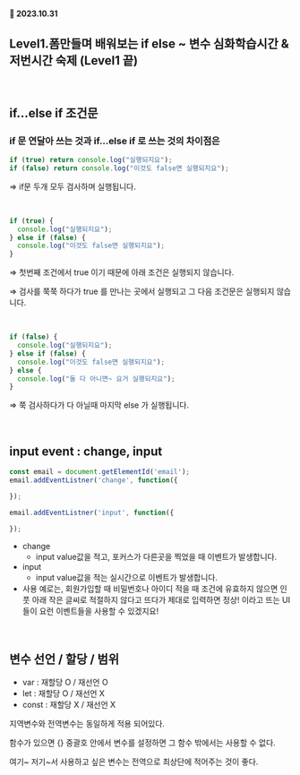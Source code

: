 #### 📅 2023.10.31

## Level1.폼만들며 배워보는 if else ~ 변수 심화학습시간 & 저번시간 숙제 (Level1 끝)

<br>

## if…else if 조건문

### if 문 연달아 쓰는 것과 if…else if 로 쓰는 것의 차이점은

```jsx
if (true) return console.log("실행되지요");
if (false) return console.log("이것도 false면 실행되지요");
```

⇒ if문 두개 모두 검사하며 실행됩니다.

<br>

```jsx
if (true) {
  console.log("실행되지요");
} else if (false) {
  console.log("이것도 false면 실행되지요");
}
```

⇒ 첫번째 조건에서 true 이기 때문에 아래 조건은 실행되지 않습니다.

⇒ 검사를 쭉쭉 하다가 true 를 만나는 곳에서 실행되고 그 다음 조건문은 실행되지 않습니다.

<br>

```jsx
if (false) {
  console.log("실행되지요");
} else if (false) {
  console.log("이것도 false면 실행되지요");
} else {
  console.log("둘 다 아니면~ 요거 실행되지요");
}
```

⇒ 쭉 검사하다가 다 아닐때 마지막 else 가 실행됩니다.

<br>

## input event : change, input

```jsx
const email = document.getElementId('email');
email.addEventListner('change', function({

});

email.addEventListner('input', function({

});
```

- change
  - input value값을 적고, 포커스가 다른곳을 찍었을 때 이벤트가 발생합니다.
- input
  - input value값을 적는 실시간으로 이벤트가 발생합니다.
- 사용 예로는, 회원가입할 때 비밀번호나 아이디 적을 때 조건에 유효하지 않으면 인풋 아래 작은 글씨로 적절하지 않다고 뜨다가 제대로 입력하면 정상! 이라고 뜨는 UI들이 요런 이벤트들을 사용할 수 있겠지요!

<br>

## 변수 선언 / 할당 / 범위

- var : 재할당 O / 재선언 O
- let : 재할당 O / 재선언 X
- const : 재할당 X / 재선언 X

지역변수와 전역변수는 동일하게 적용 되어있다.

함수가 있으면 {} 중괄호 안에서 변수를 설정하면 그 함수 밖에서는 사용할 수 없다.

여기~ 저기~서 사용하고 싶은 변수는 전역으로 최상단에 적어주는 것이 좋다.

